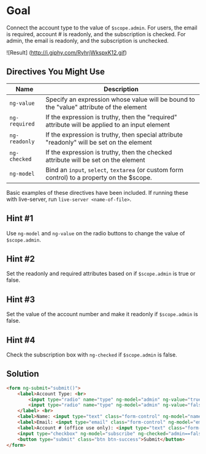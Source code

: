 # Goal
Connect the account type to the value of `$scope.admin`. For users, the email is required, account # is readonly, and the subscription is checked. For admin, the email is readonly, and the subscription is unchecked.

![Result] (http://i.giphy.com/RyhrjWkspxK12.gif)

## Directives You Might Use
|  Name  | Description |
| ------ | ----------- |
|`ng-value`| Specify an expression whose value will be bound to the "value" attribute of the element |
|`ng-required`| If the expression is truthy, then the "required" attribute will be applied to an input element |
|`ng-readonly`| If the expression is truthy, then special attribute "readonly" will be set on the element |
|`ng-checked`| If the expression is truthy, then the checked attribute will be set on the element |
|`ng-model`| Bind an `input`, `select`, `textarea` (or custom form control) to a property on the $scope. |

Basic examples of these directives have been included. If running these with live-server, run `live-server <name-of-file>`.

## Hint #1
Use `ng-model` and `ng-value` on the radio buttons to change the value of `$scope.admin`.

## Hint #2
Set the readonly and required attributes based on if `$scope.admin` is true or false.

## Hint #3
Set the value of the account number and make it readonly if `$scope.admin` is false.

## Hint #4
Check the subscription box with `ng-checked` if `$scope.admin` is false.

## Solution
```html
<form ng-submit="submit()">
	<label>Account Type: <br>
		<input type="radio" name="type" ng-model="admin" ng-value="true"> Admin 
		<input type="radio" name="type" ng-model="admin" ng-value="false"> User
	</label> <br>
	<label>Name: <input type="text" class="form-control" ng-model="name"></label><br>
	<label>Email: <input type="email" class="form-control" ng-model="email" ng-readonly="admin==true" ng-required="admin==false"></label><br>
	<label>Account # (office use only): <input type="text" class="form-control" ng-value="acctNum" ng-readonly="admin==false"></label><br>
	<input type="checkbox" ng-model="subscribe" ng-checked="admin==false"> Send me tons of unnecessary junk mail. <br>
	<button type="submit" class="btn btn-success">Submit</button>
</form>
```
